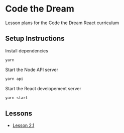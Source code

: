 # Code the Dream

Lesson plans for the Code the Dream React curriculum

## Setup Instructions

Install dependencies

```sh
yarn
```

Start the Node API server

```sh
yarn api
```

Start the React developement server

```sh
yarn start
```

## Lessons

- [Lesson 2.1](./src/lesson-2-1-demo/README.md)
